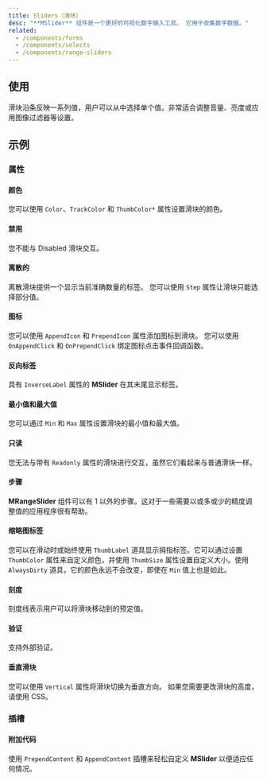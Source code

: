 ```yaml
---
title: Sliders（滑块）
desc: "**MSlider** 组件是一个更好的可视化数字输入工具。 它用于收集数字数据。"
related:
  - /components/forms
  - /components/selects
  - /components/range-sliders
---
```


## 使用

滑块沿条反映一系列值，用户可以从中选择单个值。非常适合调整音量、亮度或应用图像过滤器等设置。

<sliders-usage></sliders-usage>

## 示例

### 属性

#### 颜色

您可以使用 `Color`、`TrackColor` 和 `ThumbColor*` 属性设置滑块的颜色。

<example file="" />

#### 禁用

您不能与 Disabled 滑块交互。

<example file="" />

#### 离散的

离散滑块提供一个显示当前准确数量的标签。 您可以使用 `Step` 属性让滑块只能选择部分值。

<example file="" />

#### 图标

您可以使用 `AppendIcon` 和 `PrependIcon` 属性添加图标到滑块。 您可以使用 `OnAppendClick` 和 `OnPrependClick` 绑定图标点击事件回调函数。

<example file="" />

#### 反向标签

具有 `InverseLabel` 属性的 **MSlider** 在其末尾显示标签。

<example file="" />

#### 最小值和最大值

您可以通过 `Min` 和 `Max` 属性设置滑块的最小值和最大值。

<example file="" />

#### 只读

您无法与带有 `Readonly` 属性的滑块进行交互，虽然它们看起来与普通滑块一样。

<example file="" />

#### 步骤

**MRangeSlider** 组件可以有 1 以外的步骤。这对于一些需要以或多或少的精度调整值的应用程序很有帮助。

<example file="" />

#### 缩略图标签

您可以在滑动时或始终使用 `ThumbLabel` 道具显示拇指标签。它可以通过设置 `ThumbColor` 属性来自定义颜色，并使用 `ThumbSize` 属性设置自定义大小。使用 `AlwaysDirty` 道具，它的颜色永远不会改变，即使在 `Min` 值上也是如此。

<example file="" />

#### 刻度

刻度线表示用户可以将滑块移动到的预定值。

<example file="" />

#### 验证

支持外部验证。

<example file="" />

#### 垂直滑块

您可以使用 `Vertical` 属性将滑块切换为垂直方向。 如果您需要更改滑块的高度，请使用 CSS。

<example file="" />

### 插槽

#### 附加代码

使用 `PrependContent` 和 `AppendContent` 插槽来轻松自定义 **MSlider** 以便适应任何情况。

<example file="" />
